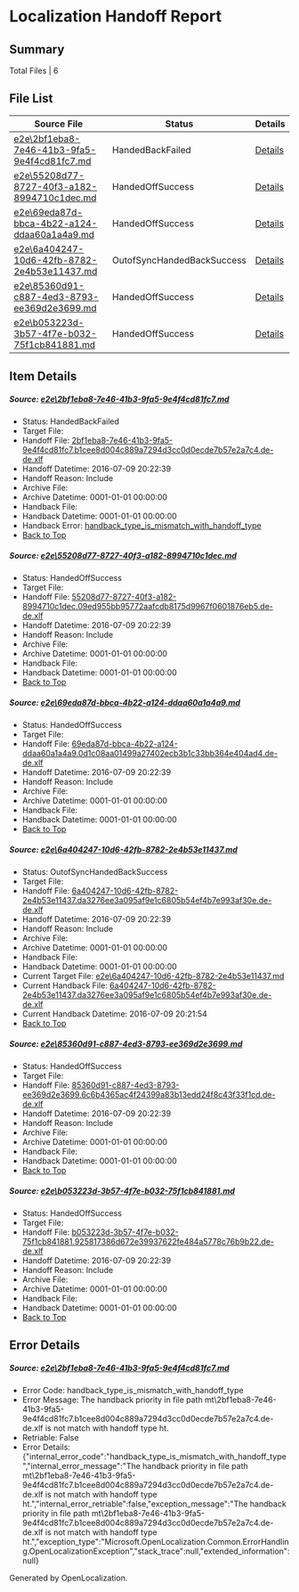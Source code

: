 # <a name='report-top'></a> Localization Handoff Report

## Summary
 Total Files | 6

## File List
 Source File | Status | Details 
 ----------- | ------ | ------- 
 [e2e\2bf1eba8-7e46-41b3-9fa5-9e4f4cd81fc7.md](https://github.com/OpenLocalizationTestOrg/oltest/blob/3d96549199d50b877396b059fb37003fdd40d565/e2e/2bf1eba8-7e46-41b3-9fa5-9e4f4cd81fc7.md) | HandedBackFailed | [Details](#d51412722b7e266aec37768b9708e13c1c1be79c1)
 [e2e\55208d77-8727-40f3-a182-8994710c1dec.md](https://github.com/OpenLocalizationTestOrg/oltest/blob/ab75b0364d64b90ec79e37cbb01a95ff980a27ef/e2e/55208d77-8727-40f3-a182-8994710c1dec.md) | HandedOffSuccess | [Details](#41bac9f8471eb4a243f0f65e63b21c2c9c34ad573)
 [e2e\69eda87d-bbca-4b22-a124-ddaa60a1a4a9.md](https://github.com/OpenLocalizationTestOrg/oltest/blob/ab75b0364d64b90ec79e37cbb01a95ff980a27ef/e2e/69eda87d-bbca-4b22-a124-ddaa60a1a4a9.md) | HandedOffSuccess | [Details](#ea018907fc78ac803cee25566a354a8036fc65b04)
 [e2e\6a404247-10d6-42fb-8782-2e4b53e11437.md](https://github.com/OpenLocalizationTestOrg/oltest/blob/33354a7493b11b5784d84311e35614800d6a3165/e2e/6a404247-10d6-42fb-8782-2e4b53e11437.md) | OutofSyncHandedBackSuccess | [Details](#2bbe799a80b8e34592f6ffbd3b862e078ad750de5)
 [e2e\85360d91-c887-4ed3-8793-ee369d2e3699.md](https://github.com/OpenLocalizationTestOrg/oltest/blob/23ebabba8b0960d6d5e3437df37e0e357980a8fb/e2e/85360d91-c887-4ed3-8793-ee369d2e3699.md) | HandedOffSuccess | [Details](#60296c8e05bc1bd2f57103f5c2069ae1993ee47e6)
 [e2e\b053223d-3b57-4f7e-b032-75f1cb841881.md](https://github.com/OpenLocalizationTestOrg/oltest/blob/bae45dfbd10811fb3a690f27746c58f81a32daf7/e2e/b053223d-3b57-4f7e-b032-75f1cb841881.md) | HandedOffSuccess | [Details](#7b70dda13472c0b811c5678cbefb4e2675e5cef89)

## Item Details
##### <a name='d51412722b7e266aec37768b9708e13c1c1be79c1'></a> Source: [e2e\2bf1eba8-7e46-41b3-9fa5-9e4f4cd81fc7.md](https://github.com/OpenLocalizationTestOrg/oltest/blob/3d96549199d50b877396b059fb37003fdd40d565/e2e/2bf1eba8-7e46-41b3-9fa5-9e4f4cd81fc7.md)
* Status: HandedBackFailed
* Target File: 
* Handoff File: [2bf1eba8-7e46-41b3-9fa5-9e4f4cd81fc7.b1cee8d004c889a7294d3cc0d0ecde7b57e2a7c4.de-de.xlf](https://github.com/OpenLocalizationTestOrg/olhandoff-e2e/blob/6880c99e8612be9b239a78e577f8b1721d9bb89a/ol-handoff/OpenLocalizationTestOrg/oltest-dede-fly/ci/2bf1eba8-7e46-41b3-9fa5-9e4f4cd81fc7.b1cee8d004c889a7294d3cc0d0ecde7b57e2a7c4.de-de.xlf)
* Handoff Datetime: 2016-07-09 20:22:39
* Handoff Reason: Include
* Archive File: 
* Archive Datetime: 0001-01-01 00:00:00
* Handback File: 
* Handback Datetime: 0001-01-01 00:00:00
* Handback Error: [handback_type_is_mismatch_with_handoff_type](#d51412722b7e266aec37768b9708e13c1c1be79c1handback_type_is_mismatch_with_handoff_type)
* [Back to Top](#report-top)

##### <a name='41bac9f8471eb4a243f0f65e63b21c2c9c34ad573'></a> Source: [e2e\55208d77-8727-40f3-a182-8994710c1dec.md](https://github.com/OpenLocalizationTestOrg/oltest/blob/ab75b0364d64b90ec79e37cbb01a95ff980a27ef/e2e/55208d77-8727-40f3-a182-8994710c1dec.md)
* Status: HandedOffSuccess
* Target File: 
* Handoff File: [55208d77-8727-40f3-a182-8994710c1dec.09ed955bb95772aafcdb8175d9967f0601876eb5.de-de.xlf](https://github.com/OpenLocalizationTestOrg/olhandoff-e2e/blob/6880c99e8612be9b239a78e577f8b1721d9bb89a/ol-handoff/OpenLocalizationTestOrg/oltest-dede-fly/ci/55208d77-8727-40f3-a182-8994710c1dec.09ed955bb95772aafcdb8175d9967f0601876eb5.de-de.xlf)
* Handoff Datetime: 2016-07-09 20:22:39
* Handoff Reason: Include
* Archive File: 
* Archive Datetime: 0001-01-01 00:00:00
* Handback File: 
* Handback Datetime: 0001-01-01 00:00:00
* [Back to Top](#report-top)

##### <a name='ea018907fc78ac803cee25566a354a8036fc65b04'></a> Source: [e2e\69eda87d-bbca-4b22-a124-ddaa60a1a4a9.md](https://github.com/OpenLocalizationTestOrg/oltest/blob/ab75b0364d64b90ec79e37cbb01a95ff980a27ef/e2e/69eda87d-bbca-4b22-a124-ddaa60a1a4a9.md)
* Status: HandedOffSuccess
* Target File: 
* Handoff File: [69eda87d-bbca-4b22-a124-ddaa60a1a4a9.0d1c08aa01499a27402ecb3b1c33bb364e404ad4.de-de.xlf](https://github.com/OpenLocalizationTestOrg/olhandoff-e2e/blob/6880c99e8612be9b239a78e577f8b1721d9bb89a/ol-handoff/OpenLocalizationTestOrg/oltest-dede-fly/ci/69eda87d-bbca-4b22-a124-ddaa60a1a4a9.0d1c08aa01499a27402ecb3b1c33bb364e404ad4.de-de.xlf)
* Handoff Datetime: 2016-07-09 20:22:39
* Handoff Reason: Include
* Archive File: 
* Archive Datetime: 0001-01-01 00:00:00
* Handback File: 
* Handback Datetime: 0001-01-01 00:00:00
* [Back to Top](#report-top)

##### <a name='2bbe799a80b8e34592f6ffbd3b862e078ad750de5'></a> Source: [e2e\6a404247-10d6-42fb-8782-2e4b53e11437.md](https://github.com/OpenLocalizationTestOrg/oltest/blob/33354a7493b11b5784d84311e35614800d6a3165/e2e/6a404247-10d6-42fb-8782-2e4b53e11437.md)
* Status: OutofSyncHandedBackSuccess
* Target File: 
* Handoff File: [6a404247-10d6-42fb-8782-2e4b53e11437.da3276ee3a095af9e1c6805b54ef4b7e993af30e.de-de.xlf](https://github.com/OpenLocalizationTestOrg/olhandoff-e2e/blob/6880c99e8612be9b239a78e577f8b1721d9bb89a/ol-handoff/OpenLocalizationTestOrg/oltest-dede-fly/ci/6a404247-10d6-42fb-8782-2e4b53e11437.da3276ee3a095af9e1c6805b54ef4b7e993af30e.de-de.xlf)
* Handoff Datetime: 2016-07-09 20:22:39
* Handoff Reason: Include
* Archive File: 
* Archive Datetime: 0001-01-01 00:00:00
* Handback File: 
* Handback Datetime: 0001-01-01 00:00:00
* Current Target File: [e2e\6a404247-10d6-42fb-8782-2e4b53e11437.md](https://github.com/OpenLocalizationTestOrg/oltest-dede-fly/blob/755faf5faae910ce3f3f0fc3dd7072dd22974795/e2e/6a404247-10d6-42fb-8782-2e4b53e11437.md)
* Current Handback File: [6a404247-10d6-42fb-8782-2e4b53e11437.da3276ee3a095af9e1c6805b54ef4b7e993af30e.de-de.xlf](https://github.com/OpenLocalizationTestOrg/olhandback-e2e/blob/a488f42826e8370d5f07b5d61b4adad059b97679/ol-handback/OpenLocalizationTestOrg/oltest-dede-fly/ci/6a404247-10d6-42fb-8782-2e4b53e11437.da3276ee3a095af9e1c6805b54ef4b7e993af30e.de-de.xlf)
* Current Handback Datetime: 2016-07-09 20:21:54
* [Back to Top](#report-top)

##### <a name='60296c8e05bc1bd2f57103f5c2069ae1993ee47e6'></a> Source: [e2e\85360d91-c887-4ed3-8793-ee369d2e3699.md](https://github.com/OpenLocalizationTestOrg/oltest/blob/23ebabba8b0960d6d5e3437df37e0e357980a8fb/e2e/85360d91-c887-4ed3-8793-ee369d2e3699.md)
* Status: HandedOffSuccess
* Target File: 
* Handoff File: [85360d91-c887-4ed3-8793-ee369d2e3699.6c6b4365ac4f24399a83b13edd24f8c43f33f1cd.de-de.xlf](https://github.com/OpenLocalizationTestOrg/olhandoff-e2e/blob/6880c99e8612be9b239a78e577f8b1721d9bb89a/ol-handoff/OpenLocalizationTestOrg/oltest-dede-fly/ci/85360d91-c887-4ed3-8793-ee369d2e3699.6c6b4365ac4f24399a83b13edd24f8c43f33f1cd.de-de.xlf)
* Handoff Datetime: 2016-07-09 20:22:39
* Handoff Reason: Include
* Archive File: 
* Archive Datetime: 0001-01-01 00:00:00
* Handback File: 
* Handback Datetime: 0001-01-01 00:00:00
* [Back to Top](#report-top)

##### <a name='7b70dda13472c0b811c5678cbefb4e2675e5cef89'></a> Source: [e2e\b053223d-3b57-4f7e-b032-75f1cb841881.md](https://github.com/OpenLocalizationTestOrg/oltest/blob/bae45dfbd10811fb3a690f27746c58f81a32daf7/e2e/b053223d-3b57-4f7e-b032-75f1cb841881.md)
* Status: HandedOffSuccess
* Target File: 
* Handoff File: [b053223d-3b57-4f7e-b032-75f1cb841881.925817386d672e39937622fe484a5778c76b9b22.de-de.xlf](https://github.com/OpenLocalizationTestOrg/olhandoff-e2e/blob/6880c99e8612be9b239a78e577f8b1721d9bb89a/ol-handoff/OpenLocalizationTestOrg/oltest-dede-fly/ci/b053223d-3b57-4f7e-b032-75f1cb841881.925817386d672e39937622fe484a5778c76b9b22.de-de.xlf)
* Handoff Datetime: 2016-07-09 20:22:39
* Handoff Reason: Include
* Archive File: 
* Archive Datetime: 0001-01-01 00:00:00
* Handback File: 
* Handback Datetime: 0001-01-01 00:00:00
* [Back to Top](#report-top)


## Error Details
##### <a name='d51412722b7e266aec37768b9708e13c1c1be79c1handback_type_is_mismatch_with_handoff_type'></a> Source: [e2e\2bf1eba8-7e46-41b3-9fa5-9e4f4cd81fc7.md](#d51412722b7e266aec37768b9708e13c1c1be79c1)
* Error Code: handback_type_is_mismatch_with_handoff_type
* Error Message: The handback priority in file path mt\2bf1eba8-7e46-41b3-9fa5-9e4f4cd81fc7.b1cee8d004c889a7294d3cc0d0ecde7b57e2a7c4.de-de.xlf is not match with handoff type ht.
* Retriable: False
* Error Details: {"internal_error_code":"handback_type_is_mismatch_with_handoff_type","internal_error_message":"The handback priority in file path mt\\2bf1eba8-7e46-41b3-9fa5-9e4f4cd81fc7.b1cee8d004c889a7294d3cc0d0ecde7b57e2a7c4.de-de.xlf is not match with handoff type ht.","internal_error_retriable":false,"exception_message":"The handback priority in file path mt\\2bf1eba8-7e46-41b3-9fa5-9e4f4cd81fc7.b1cee8d004c889a7294d3cc0d0ecde7b57e2a7c4.de-de.xlf is not match with handoff type ht.","exception_type":"Microsoft.OpenLocalization.Common.ErrorHandling.OpenLocalizationException","stack_trace":null,"extended_information":null}


Generated by OpenLocalization.
